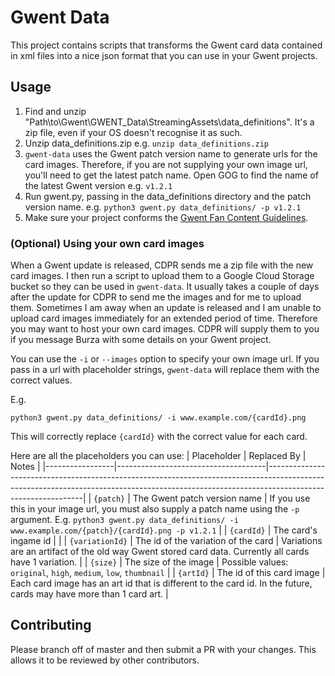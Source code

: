 # Gwent Data
This project contains scripts that transforms the Gwent card data contained in xml files into a nice json format that you can use in your Gwent projects.

## Usage
1. Find and unzip "Path\to\Gwent\GWENT_Data\StreamingAssets\data_definitions". It's a zip file, even if your OS doesn't recognise it as such.
2. Unzip data_definitions.zip e.g. `unzip data_definitions.zip`
3. `gwent-data` uses the Gwent patch version name to generate urls for the card images. Therefore, if you are not supplying your own image url, you'll need to get the latest patch name. Open GOG to find the name of the latest Gwent version e.g. `v1.2.1`
4. Run gwent.py, passing in the data_definitions directory and the patch version name.
    e.g. `python3 gwent.py data_definitions/ -p v1.2.1`
5. Make sure your project conforms the [Gwent Fan Content Guidelines](https://www.playgwent.com/en/fan-content).

### (Optional) Using your own card images
When a Gwent update is released, CDPR sends me a zip file with the new card images. I then run a script to upload them to a Google Cloud Storage bucket so they can be used in `gwent-data`. It usually takes a couple of days after the update for CDPR to send me the images and for me to upload them. Sometimes I am away when an update is released and I am unable to upload card images immediately for an extended period of time. Therefore you may want to host your own card images. CDPR will supply them to you if you message Burza with some details on your Gwent project.

You can use the `-i` or `--images` option to specify your own image url. If you pass in a url with placeholder strings, `gwent-data` will replace them with the correct values.

E.g.

```
python3 gwent.py data_definitions/ -i www.example.com/{cardId}.png
```

This will correctly replace `{cardId}` with the correct value for each card.

Here are all the placeholders you can use:
| Placeholder     | Replaced By                         | Notes                                                                                                                                                                                      |
|-----------------|-------------------------------------|--------------------------------------------------------------------------------------------------------------------------------------------------------------------------------------------|
| `{patch}`       | The Gwent patch version name        | If you use this in your image url, you must also supply a patch name using the `-p` argument.  E.g. `python3 gwent.py data_definitions/ -i www.example.com/{patch}/{cardId}.png -p v1.2.1` |
| `{cardId}`      | The card's ingame id                |                                                                                                                                                                                            |
| `{variationId}` | The id of the variation of the card | Variations are an artifact of the old way Gwent stored card data. Currently all cards have 1 variation.                                                                                    |
| `{size}`        | The size of the image               | Possible values: `original`, `high`, `medium`, `low`, `thumbnail`                                                                                                                          |
| `{artId}`       | The id of this card image           | Each card image has an art id that is different to the card id. In the future, cards may have more than 1 card art.                                                                                                                           |

## Contributing
Please branch off of master and then submit a PR with your changes. This allows it to be reviewed by other contributors.
